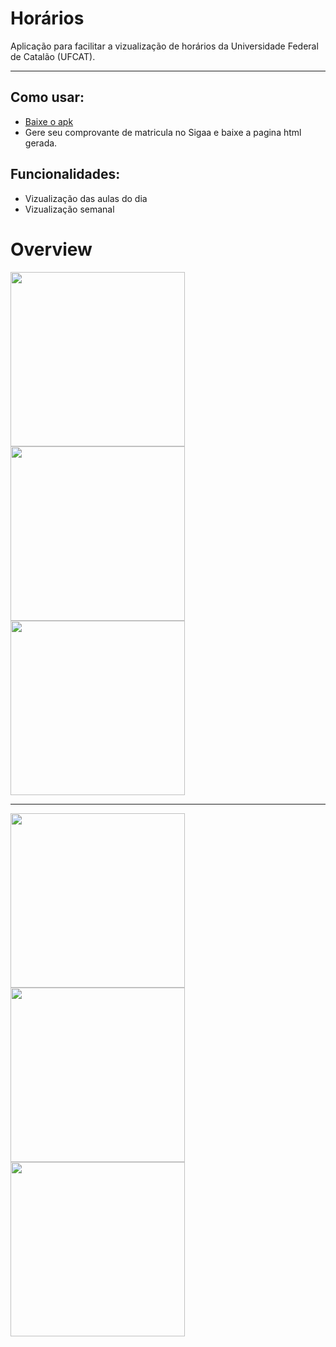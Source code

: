 # Horários

Aplicação para facilitar a vizualização de horários da Universidade Federal de Catalão (UFCAT).

---
## Como usar:
- [Baixe o apk](https://github.com/Ernesto-Alves67/horarios/releases/download/dev/horarios-v1.0.0.apk)
- Gere seu comprovante de matricula no Sigaa e baixe a pagina html gerada.
## Funcionalidades:
- Vizualização das aulas do dia
- Vizualização semanal

# Overview

<img width="279"  src="https://github.com/user-attachments/assets/4429eefb-4b0b-4eac-9a96-6d8f60640d22" />

<img width="279"  src="https://github.com/user-attachments/assets/82c94305-9bc4-43a5-beb2-319133239217" />

<img width="279"  src="https://github.com/user-attachments/assets/9e119ae1-d5ff-4ed4-86f7-3e2f7a3f5ad9" />

---

<img width="279" src="https://github.com/user-attachments/assets/99c2071a-718c-45ae-adb9-ce8743ee560a" />

<img width="279" src="https://github.com/user-attachments/assets/3414aef8-4b92-4432-8689-582cd40e05ac" />

<img width="279"  src="https://github.com/user-attachments/assets/6b290efe-813b-4e78-8810-4487cd60bf10" />


